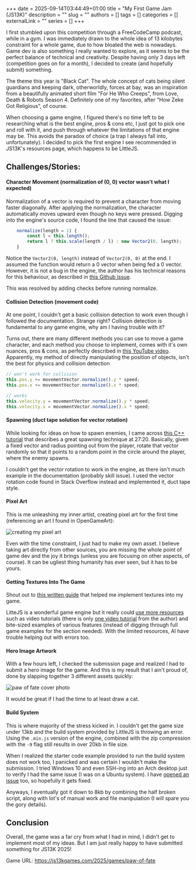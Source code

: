 +++ 
date = 2025-09-14T03:44:49+01:00
title = "My First Game Jam (JS13K)"
description = ""
slug = ""
authors = []
tags = []
categories = []
externalLink = ""
series = []
+++

I first stumbled upon this competition through a FreeCodeCamp podcast, while in a gym. I was immediately drawn to the whole idea of 13 kilobytes constraint for a whole game, due to how bloated the web is nowadays. Game dev is also something I really wanted to explore, as it seems to be the perfect balance of technical and creativity. Despite having only 3 days left (competition goes on for a month), I decided to create (and hopefully submit) something.

The theme this year is "Black Cat". The whole concept of cats being silent guardians and keeping dark, otherworldly, forces at bay, was an inspiration from a beautifully animated short film "For He Who Creeps", from Love, Death & Robots Season 4. Definitely one of my favorites, after "How Zeke Got Religious", of course.

When choosing a game engine, I figured there's no time left to be researching what is the best engine, pros & cons etc, I just got to pick one and roll with it, and push through whatever the limitations of that engine may be. This avoids the paradox of choice (a trap I always fall into, unfortunately). I decided to pick the first engine I see recommended in JS13K's resources page, which happens to be LittleJS.

## Challenges/Stories:

#### Character Movement (normalization of (0, 0) vector wasn't what I expected)

Normalization of a vector is required to prevent a character from moving faster diagonally. After applying the normalization, the character automatically moves upward even though no keys were pressed. Digging into the engine's source code, I found the line that caused the issue:

```javascript
    normalize(length = 1) {
        const l = this.length();
        return l ? this.scale(length / l) : new Vector2(0, length);
    }
```

Notice the `Vector2(0, length)` instead of `Vector2(0, 0)` at the end. I assumed the function would return a 0 vector when being fed a 0 vector. However, it is not a bug in the engine, the author has his technical reasons for this behaviour, as described in [this Github issue](https://github.com/KilledByAPixel/LittleJS/issues/34).

This was resolved by adding checks before running normalize.

#### Collision Detection (movement code)

At one point, I couldn't get a basic collision detection to work even though I followed the documentation. Strange right? Collision detection is fundamental to any game engine, why am I having trouble with it?

Turns out, there are many different methods you can use to move a game character, and each method you choose to implement, comes with it's own nuances, pros & cons, as perfectly described in [this YouTube video](https://www.youtube.com/watch?v=EMhTROG0nAw). Apparently, my method of directly manipulating the position of objects, isn't the best for physics and collision detection

```javascript
// won't work for collision
this.pos.y += movementVector.normalize().y * speed;
this.pos.x += movementVector.normalize().x * speed;

// works
this.velocity.y = movementVector.normalize().y * speed;
this.velocity.x = movementVector.normalize().x * speed;
```

#### Spawning (duct tape solution for vector rotation)

While looking for ideas on how to spawn enemies, I came across [this C++ tutorial](https://www.youtube.com/watch?v=XOs2qynEmNE&t=1640s) that describes a great spawning technique at 27:20. Basically, given a fixed vector and radius pointing out from the player, rotate that vector randomly so that it points to a random point in the circle around the player, where the enemy spawns.

I couldn't get the vector rotation to work in the engine, as there isn't much example in the documentation (probably skill issue). I used the vector rotation code found in Stack Overflow instead and implemented it, duct tape style.

#### Pixel Art

This is me unleashing my inner artist, creating pixel art for the first time (referencing an art I found in OpenGameArt):

![creating my pixel art](/images/pixel.webp)

Even with the time constraint, I just had to make my own asset. I believe taking art directly from other sources, you are missing the whole point of game dev and the joy it brings (unless you are focusing on other aspects, of course). It can be ugliest thing humanity has ever seen, but it has to be yours.

#### Getting Textures Into The Game

Shout out to [this written guide](https://eoinmcgrath.com/little-ski/tutorial.html) that helped me implement textures into my game.

LitteJS is a wonderful game engine but it really could [use more resources](https://github.com/KilledByAPixel/LittleJS/issues/47) such as video tutorials (there is only [one video tutorial](https://www.youtube.com/watch?v=tSwDx-NWTXE) from the author) and bite-sized examples of various features (instead of digging through full game examples for the section needed). With the limited resources, AI have trouble helping out with errors too.

#### Hero Image Artwork

With a few hours left, I checked the submission page and realized I had to submit a hero image for the game. And this is my result that I ain't proud of, done by slapping together 3 different assets quickly:

![paw of fate cover photo](/images/paw-of-fate-cover.webp)

It would be great if I had the time to at least draw a cat.

#### Build System

This is where majority of the stress kicked in. I couldn't get the game size under 13kb and the build system provided by LittleJS is throwing an error. Using the `.min.js` version of the engine, combined with the zip compression with the `-9` flag still results in over 20kb in file size.

When I realized the starter code example provided to run the build system does not work too, I panicked and was certain I wouldn't make the submission. I tried Windows 10 and even SSH-ing into an Arch desktop just to verify I had the same issue (I was on a Ubuntu system). I have [opened an issue](https://github.com/KilledByAPixel/LittleJS/issues/151) too, so hopefully it gets fixed.

Anyways, I eventually got it down to 8kb by combining the half broken script, along with lot's of manual work and file manipulation (I will spare you the gory details).

## Conclusion

Overall, the game was a far cry from what I had in mind, I didn't get to implement most of my ideas. But I am just really happy to have submitted something for JS13K 2025!

Game URL: https://js13kgames.com/2025/games/paw-of-fate
